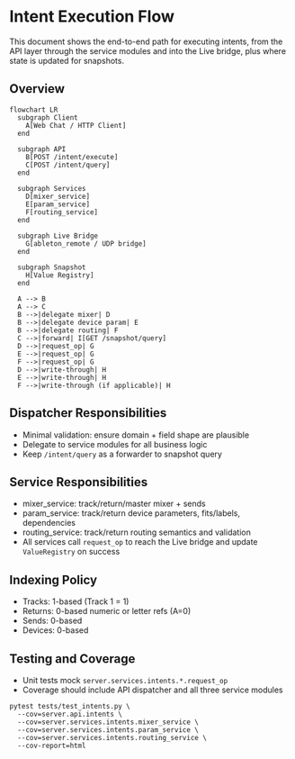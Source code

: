 # Intent Execution Flow

This document shows the end-to-end path for executing intents, from the API layer through the service modules and into the Live bridge, plus where state is updated for snapshots.

## Overview

```mermaid
flowchart LR
  subgraph Client
    A[Web Chat / HTTP Client]
  end

  subgraph API
    B[POST /intent/execute]
    C[POST /intent/query]
  end

  subgraph Services
    D[mixer_service]
    E[param_service]
    F[routing_service]
  end

  subgraph Live Bridge
    G[ableton_remote / UDP bridge]
  end

  subgraph Snapshot
    H[Value Registry]
  end

  A --> B
  A --> C
  B -->|delegate mixer| D
  B -->|delegate device param| E
  B -->|delegate routing| F
  C -->|forward| I[GET /snapshot/query]
  D -->|request_op| G
  E -->|request_op| G
  F -->|request_op| G
  D -->|write-through| H
  E -->|write-through| H
  F -->|write-through (if applicable)| H
```

## Dispatcher Responsibilities
- Minimal validation: ensure domain + field shape are plausible
- Delegate to service modules for all business logic
- Keep `/intent/query` as a forwarder to snapshot query

## Service Responsibilities
- mixer_service: track/return/master mixer + sends
- param_service: track/return device parameters, fits/labels, dependencies
- routing_service: track/return routing semantics and validation
- All services call `request_op` to reach the Live bridge and update `ValueRegistry` on success

## Indexing Policy
- Tracks: 1-based (Track 1 = 1)
- Returns: 0-based numeric or letter refs (A=0)
- Sends: 0-based
- Devices: 0-based

## Testing and Coverage
- Unit tests mock `server.services.intents.*.request_op`
- Coverage should include API dispatcher and all three service modules
```
pytest tests/test_intents.py \
  --cov=server.api.intents \
  --cov=server.services.intents.mixer_service \
  --cov=server.services.intents.param_service \
  --cov=server.services.intents.routing_service \
  --cov-report=html
```
